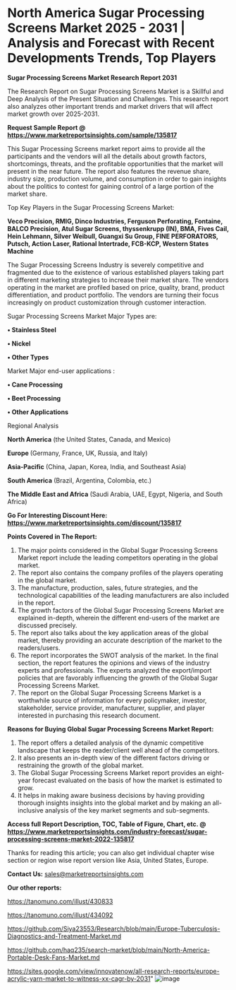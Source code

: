 # North America Sugar Processing Screens Market 2025 - 2031 | Analysis and Forecast with Recent Developments Trends, Top Players

<strong>Sugar Processing Screens Market Research Report 2031</strong>

The Research Report on Sugar Processing Screens Market is a Skillful and Deep Analysis of the Present Situation and Challenges. This research report also analyzes other important trends and market drivers that will affect market growth over 2025-2031.

<strong>Request Sample Report @ <a href=https://www.marketreportsinsights.com/sample/135817>https://www.marketreportsinsights.com/sample/135817</a></strong>

This Sugar Processing Screens market report aims to provide all the participants and the vendors will all the details about growth factors, shortcomings, threats, and the profitable opportunities that the market will present in the near future. The report also features the revenue share, industry size, production volume, and consumption in order to gain insights about the politics to contest for gaining control of a large portion of the market share.

Top Key Players in the Sugar Processing Screens Market:

<strong>Veco Precision, RMIG, Dinco Industries, Ferguson Perforating, Fontaine, BALCO Precision, Atul Sugar Screens, thyssenkrupp (IN), BMA, Fives Cail, Hein Lehmann, Silver Weibull, Guangxi Su Group, FINE PERFORATORS, Putsch, Action Laser, Rational Intertrade, FCB-KCP, Western States Machine</strong>

The Sugar Processing Screens Industry is severely competitive and fragmented due to the existence of various established players taking part in different marketing strategies to increase their market share. The vendors operating in the market are profiled based on price, quality, brand, product differentiation, and product portfolio. The vendors are turning their focus increasingly on product customization through customer interaction.

Sugar Processing Screens Market Major Types are:

<strong>• Stainless Steel

• Nickel

• Other Types</strong>

Market Major end-user applications :

<strong>• Cane Processing

• Beet Processing

• Other Applications</strong>

Regional Analysis

</u><strong><b>North America</b></strong> (the United States, Canada, and Mexico)

<strong><b>Europe </b></strong>(Germany, France, UK, Russia, and Italy)

<strong><b>Asia-Pacific</b></strong> (China, Japan, Korea, India, and Southeast Asia)

<strong><b>South America</b></strong> (Brazil, Argentina, Colombia, etc.)

<strong><b>The Middle East and Africa</b></strong> (Saudi Arabia, UAE, Egypt, Nigeria, and South Africa)

<strong>Go For Interesting Discount Here: <a href=https://www.marketreportsinsights.com/discount/135817>https://www.marketreportsinsights.com/discount/135817</a></strong>

<strong>Points Covered in The Report:</strong>
<ol>
  <li>The major points considered in the Global Sugar Processing Screens Market report include the leading competitors operating in the global market.</li>
  <li>The report also contains the company profiles of the players operating in the global market.</li>
  <li>The manufacture, production, sales, future strategies, and the technological capabilities of the leading manufacturers are also included in the report.</li>
  <li>The growth factors of the Global Sugar Processing Screens Market are explained in-depth, wherein the different end-users of the market are discussed precisely.</li>
  <li>The report also talks about the key application areas of the global market, thereby providing an accurate description of the market to the readers/users.</li>
  <li>The report incorporates the SWOT analysis of the market. In the final section, the report features the opinions and views of the industry experts and professionals. The experts analyzed the export/import policies that are favorably influencing the growth of the Global Sugar Processing Screens Market.</li>
  <li>The report on the Global Sugar Processing Screens Market is a worthwhile source of information for every policymaker, investor, stakeholder, service provider, manufacturer, supplier, and player interested in purchasing this research document.</li>
</ol>
<strong>Reasons for Buying Global Sugar Processing Screens Market Report:</strong>

<ol>
  <li>The report offers a detailed analysis of the dynamic competitive landscape that keeps the reader/client well ahead of the competitors.</li>
  <li>It also presents an in-depth view of the different factors driving or restraining the growth of the global market.</li>
  <li>The Global Sugar Processing Screens Market report provides an eight-year forecast evaluated on the basis of how the market is estimated to grow.</li>
  <li>It helps in making aware business decisions by having providing thorough insights insights into the global market and by making an all-inclusive analysis of the key market segments and sub-segments.</li>
</ol>
<strong>Access full Report Description, TOC, Table of Figure, Chart, etc. @ <a href=https://www.marketreportsinsights.com/industry-forecast/sugar-processing-screens-market-2022-135817>https://www.marketreportsinsights.com/industry-forecast/sugar-processing-screens-market-2022-135817</a></strong>


Thanks for reading this article; you can also get individual chapter wise section or region wise report version like Asia, United States, Europe.

<strong>Contact Us:</strong>
sales@marketreportsinsights.com

<strong>Our other reports:</strong>

<a href=https://tanomuno.com/illust/430833>https://tanomuno.com/illust/430833</a>

<a href=https://tanomuno.com/illust/434092>https://tanomuno.com/illust/434092</a>

<a href=https://github.com/Siya23553/Research/blob/main/Europe-Tuberculosis-Diagnostics-and-Treatment-Market.md>https://github.com/Siya23553/Research/blob/main/Europe-Tuberculosis-Diagnostics-and-Treatment-Market.md</a>

<a href=https://github.com/haq235/search-market/blob/main/North-America-Portable-Desk-Fans-Market.md>https://github.com/haq235/search-market/blob/main/North-America-Portable-Desk-Fans-Market.md</a>

<a href=https://sites.google.com/view/innovatenow/all-research-reports/europe-acrylic-yarn-market-to-witness-xx-cagr-by-2031>https://sites.google.com/view/innovatenow/all-research-reports/europe-acrylic-yarn-market-to-witness-xx-cagr-by-2031</a>"
![image](https://github.com/user-attachments/assets/9c6e7213-27cf-48eb-bda2-ab1674015ed6)
